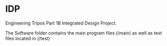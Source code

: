 # IDP
Engineering Tripos Part 1B Integrated Design Project.

The Software folder contains the main program files (/main) as well as test files located in (/test)
